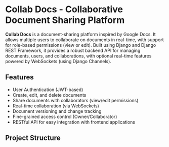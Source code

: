 # Collab Docs - Collaborative Document Sharing Platform

**Collab Docs** is a document-sharing platform inspired by Google Docs. It allows multiple users to collaborate on documents in real-time, with support for role-based permissions (view or edit). Built using Django and Django REST Framework, it provides a robust backend API for managing documents, users, and collaborations, with optional real-time features powered by WebSockets (using Django Channels).

## Features

- User Authentication (JWT-based)
- Create, edit, and delete documents
- Share documents with collaborators (view/edit permissions)
- Real-time collaboration (via WebSockets)
- Document versioning and change tracking
- Fine-grained access control (Owner/Collaborator)
- RESTful API for easy integration with frontend applications

## Project Structure

